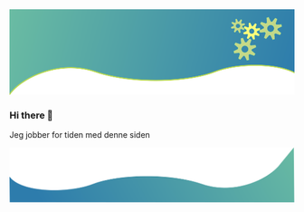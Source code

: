 <img src="./images/header.svg" alt="Jeg er Inna!"/>

### Hi there 👋

Jeg jobber for tiden med denne siden


<img src="./images/footer.svg" alt="footer wave"/>
<!--
**Inna-B10/Inna-B10** is a ✨ _special_ ✨ repository because its `README.md` (this file) appears on your GitHub profile.

Here are some ideas to get you started:

- 🔭 I’m currently working on ...
- 🌱 I’m currently learning ...
- 👯 I’m looking to collaborate on ...
- 🤔 I’m looking for help with ...
- 💬 Ask me about ...
- 📫 How to reach me: ...
- 😄 Pronouns: ...
- ⚡ Fun fact: ...
-->
